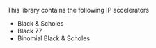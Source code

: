 This library contains the following IP accelerators
- Black & Scholes
- Black 77
- Binomial Black & Scholes
